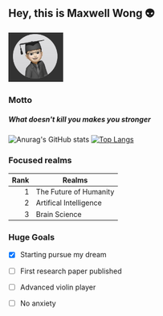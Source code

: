 ## Hey, this is Maxwell Wong 👽
<!-- ![Icon ](icon.jpg) -->
<img src="icon.jpg" style="zoom:30%;">


### Motto
##### What doesn't kill you makes you stronger

![Anurag's GitHub stats](https://github-readme-stats.vercel.app/api?username=Maxwell-Wong&show_icons=true&theme=algolia)
[![Top Langs](https://github-readme-stats.vercel.app/api/top-langs/?username=Maxwell-Wong&layout=compact)](https://github.com/anuraghazra/github-readme-stats)


### Focused realms

| Rank | Realms    |
|-----:|-----------|
|     1| The Future of Humanity          |
|     2| Artifical Intelligence          |
|     3| Brain Science       |

### Huge Goals
- [x] Starting pursue my dream
- [ ] First research paper published
- [ ] Advanced violin player
- [ ] No anxiety


